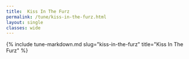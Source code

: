 ```yaml
---
title:  Kiss In The Furz
permalink: /tune/kiss-in-the-furz.html
layout: single
classes: wide
---
```

{% include tune-markdown.md slug="kiss-in-the-furz" title="Kiss In The Furz" %}

